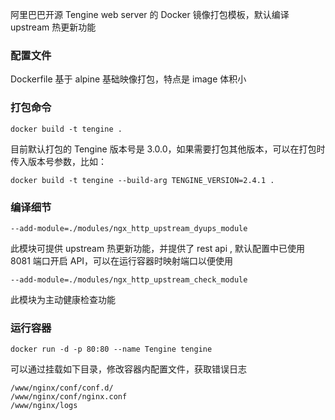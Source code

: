 阿里巴巴开源 Tengine web server 的 Docker 镜像打包模板，默认编译 upstream 热更新功能

### 配置文件

Dockerfile
基于 alpine 基础映像打包，特点是 image 体积小

### 打包命令

```
docker build -t tengine .
```

目前默认打包的 Tengine 版本号是 3.0.0，如果需要打包其他版本，可以在打包时传入版本号参数，比如：

```
docker build -t tengine --build-arg TENGINE_VERSION=2.4.1 .
```

### 编译细节

```
--add-module=./modules/ngx_http_upstream_dyups_module
```

此模块可提供 upstream 热更新功能，并提供了 rest api , 默认配置中已使用 8081 端口开启 API，可以在运行容器时映射端口以便使用

```
--add-module=./modules/ngx_http_upstream_check_module
```

此模块为主动健康检查功能

### 运行容器

```
docker run -d -p 80:80 --name Tengine tengine
```

可以通过挂载如下目录，修改容器内配置文件，获取错误日志

```
/www/nginx/conf/conf.d/
/www/nginx/conf/nginx.conf
/www/nginx/logs
```

